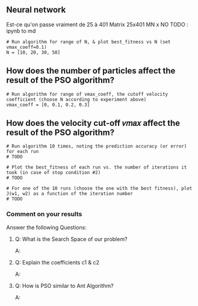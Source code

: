 ## Neural network
Est-ce qu'on passe vraiment de 25 à 401
Matrix
25x401
MN x NO
TODO : ipynb to md

```
# Run algorithm for range of N, & plot best_fitness vs N (set vmax_coeff=0.1)
N = [10, 20, 30, 50]
```


## How does the number of particles affect the result of the PSO algorithm?

```
# Run algorithm for range of vmax_coeff, the cutoff velocity coefficient (choose N according to experiment above)
vmax_coeff = [0, 0.1, 0.2, 0.3]

```

## How does the velocity cut-off 𝑣𝑚𝑎𝑥 affect the result of the PSO algorithm?

```
# Run algorithm 10 times, noting the prediction accuracy (or error) for each run 
# TODO

# Plot the best_fitness of each run vs. the number of iterations it took (in case of stop condition #2)
# TODO

# For one of the 10 runs (choose the one with the best fitness), plot J(w1, w2) as a function of the iteration number
# TODO
```

### Comment on your results

Answer the following Questions:

1.  Q: What is the Search Space of our problem?

    A:

2.  Q: Explain the coefficients c1 & c2

    A:

3.  Q: How is PSO similar to Ant Algorithm?

    A:


